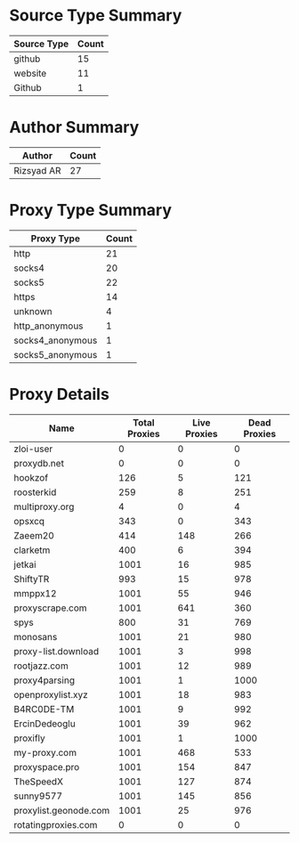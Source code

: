 # Source Type Summary

| Source Type | Count |
|-------------|-------|
| github | 15 |
| website | 11 |
| Github | 1 |


# Author Summary

| Author | Count |
|--------|-------|
| Rizsyad AR | 27 |


# Proxy Type Summary

| Proxy Type | Count |
|------------|-------|
| http | 21 |
| socks4 | 20 |
| socks5 | 22 |
| https | 14 |
| unknown | 4 |
| http_anonymous | 1 |
| socks4_anonymous | 1 |
| socks5_anonymous | 1 |


# Proxy Details

| Name | Total Proxies | Live Proxies | Dead Proxies |
|------|---------------|--------------|---------------|
| zloi-user | 0 | 0 | 0 |
| proxydb.net | 0 | 0 | 0 |
| hookzof | 126 | 5 | 121 |
| roosterkid | 259 | 8 | 251 |
| multiproxy.org | 4 | 0 | 4 |
| opsxcq | 343 | 0 | 343 |
| Zaeem20 | 414 | 148 | 266 |
| clarketm | 400 | 6 | 394 |
| jetkai | 1001 | 16 | 985 |
| ShiftyTR | 993 | 15 | 978 |
| mmppx12 | 1001 | 55 | 946 |
| proxyscrape.com | 1001 | 641 | 360 |
| spys | 800 | 31 | 769 |
| monosans | 1001 | 21 | 980 |
| proxy-list.download | 1001 | 3 | 998 |
| rootjazz.com | 1001 | 12 | 989 |
| proxy4parsing | 1001 | 1 | 1000 |
| openproxylist.xyz | 1001 | 18 | 983 |
| B4RC0DE-TM | 1001 | 9 | 992 |
| ErcinDedeoglu | 1001 | 39 | 962 |
| proxifly | 1001 | 1 | 1000 |
| my-proxy.com | 1001 | 468 | 533 |
| proxyspace.pro | 1001 | 154 | 847 |
| TheSpeedX | 1001 | 127 | 874 |
| sunny9577 | 1001 | 145 | 856 |
| proxylist.geonode.com | 1001 | 25 | 976 |
| rotatingproxies.com | 0 | 0 | 0 |
